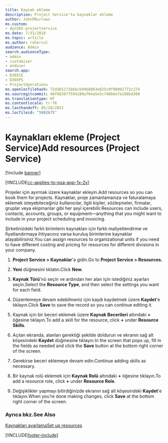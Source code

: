 ```yaml
---
title: Kaynak ekleme
description: Project Service'ta kaynaklar ekleme
author: JohnPBurrows
ms.custom:
- dyn365-projectservice
ms.date: 7/31/2018
ms.topic: article
ms.author: ruhercul
audience: Admin
search.audienceType:
- admin
- customizer
- enduser
search.app:
- D365CE
- D365PS
- ProjectOperations
ms.openlocfilehash: 72d365171bbbcb94b8d63e825c9f98091772c274
ms.sourcegitcommit: 40f68387f594180af64a5e5c748b6efa188bd300
ms.translationtype: HT
ms.contentlocale: tr-TR
ms.lasthandoff: 05/10/2021
ms.locfileid: "5992675"
---
```

# <a name="add-resources-project-service"></a><span data-ttu-id="6fa1e-103">Kaynakları ekleme (Project Service)</span><span class="sxs-lookup"><span data-stu-id="6fa1e-103">Add resources (Project Service)</span></span>

[!include [banner](../includes/psa-now-project-operations.md)]

[!INCLUDE[cc-applies-to-psa-app-1x-2x](../includes/cc-applies-to-psa-app-1x-2x.md)]

<span data-ttu-id="6fa1e-104">Projeler için ayırmak üzere kaynaklar ekleyin.</span><span class="sxs-lookup"><span data-stu-id="6fa1e-104">Add resources so you can book them for projects.</span></span> <span data-ttu-id="6fa1e-105">Kaynaklar, proje zamanlamanıza ve faturalamaya eklemek isteyebileceğiniz kullanıcılar, ilgili kişiler, sözleşmeler, firmalar, gruplar veya ekipmanlar gibi her şeyi içerebilir.</span><span class="sxs-lookup"><span data-stu-id="6fa1e-105">Resources can include users, contacts, accounts, groups, or equipment—anything that you might want to include in your project scheduling and invoicing.</span></span>  
  
<span data-ttu-id="6fa1e-106">Şirketinizdeki farklı birimlerin kaynakları için farklı maliyetlendirme ve fiyatlandırmaya ihtiyacınız varsa kuruluş birimlerine kaynaklar atayabilirsiniz.</span><span class="sxs-lookup"><span data-stu-id="6fa1e-106">You can assign resources to organizational units if you need to have different costing and pricing for resources for different divisions in your company.</span></span>  
  
1.  <span data-ttu-id="6fa1e-107">**Project Service > Kaynaklar**'a gidin.</span><span class="sxs-lookup"><span data-stu-id="6fa1e-107">Go to **Project Service > Resources.**</span></span>  
  
2.  <span data-ttu-id="6fa1e-108">**Yeni** düğmesini tıklatın.</span><span class="sxs-lookup"><span data-stu-id="6fa1e-108">Click **New**.</span></span>  
  
3.  <span data-ttu-id="6fa1e-109">**Kaynak Türü**'nü seçin ve ardından her alan için istediğiniz ayarları seçin.</span><span class="sxs-lookup"><span data-stu-id="6fa1e-109">Select the **Resource Type**, and then select the settings you want for each field.</span></span>  
  
4.  <span data-ttu-id="6fa1e-110">Düzenlemeye devam edebilmeniz için kaydı kaydetmek üzere **Kaydet**'e tıklayın.</span><span class="sxs-lookup"><span data-stu-id="6fa1e-110">Click **Save** to save the record so you can continue editing it.</span></span>  
  
5.  <span data-ttu-id="6fa1e-111">Kaynak için bir beceri eklemek üzere **Kaynak Becerileri** altındaki **+** öğesine tıklayın.</span><span class="sxs-lookup"><span data-stu-id="6fa1e-111">To add a skill for the resource, click **+** under **Resource Skills**.</span></span>  
  
6.  <span data-ttu-id="6fa1e-112">Açılan ekranda, alanları gerektiği şekilde doldurun ve ekranın sağ alt köşesindeki **Kaydet** düğmesine tıklayın.</span><span class="sxs-lookup"><span data-stu-id="6fa1e-112">In the screen that pops up, fill in the fields as needed and click the **Save** button at the bottom right corner of the screen.</span></span>  
  
7.  <span data-ttu-id="6fa1e-113">Gerekirse beceri eklemeye devam edin.</span><span class="sxs-lookup"><span data-stu-id="6fa1e-113">Continue adding skills as necessary.</span></span>  
  
8.  <span data-ttu-id="6fa1e-114">Bir kaynak rolü eklemek için **Kaynak Rolü** altındaki **+** öğesine tıklayın.</span><span class="sxs-lookup"><span data-stu-id="6fa1e-114">To add a resource role, click **+** under **Resource Role**.</span></span>  
  
9. <span data-ttu-id="6fa1e-115">Değişiklikler yapmayı bitirdiğinizde ekranın sağ alt köşesindeki **Kaydet**'e tıklayın.</span><span class="sxs-lookup"><span data-stu-id="6fa1e-115">When you’re done making changes, click **Save** at the bottom right corner of the screen.</span></span>  
  
### <a name="see-also"></a><span data-ttu-id="6fa1e-116">Ayrıca bkz.</span><span class="sxs-lookup"><span data-stu-id="6fa1e-116">See Also</span></span>  
 [<span data-ttu-id="6fa1e-117">Kaynakları ayarlama</span><span class="sxs-lookup"><span data-stu-id="6fa1e-117">Set up resources</span></span>](../psa/set-up-resources.md)


[!INCLUDE[footer-include](../includes/footer-banner.md)]